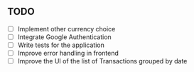 ## TODO

- [ ] Implement other currency choice
- [ ] Integrate Google Authentication
- [ ] Write tests for the application
- [ ] Improve error handling in frontend
- [ ] Improve the UI of the list of Transactions grouped by date
